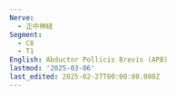 ```yaml
---
Nerve:
  - 正中神経
Segment:
  - C8
  - T1
English: Abductor Pollicis Brevis (APB)
lastmod: '2025-03-06'
last_edited: 2025-02-27T00:00:00.000Z
---
```



